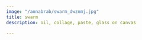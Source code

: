 ```yaml
---
image: "/annabrab/swarm_dwznmj.jpg"
title: swarm
description: oil, collage, paste, glass on canvas

---
```

